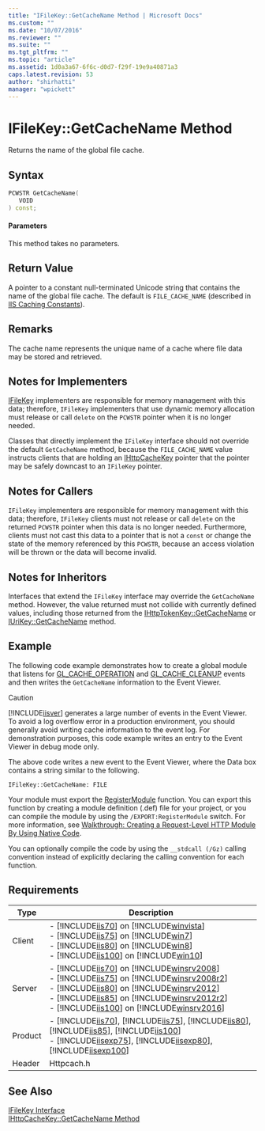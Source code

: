 ```yaml
---
title: "IFileKey::GetCacheName Method | Microsoft Docs"
ms.custom: ""
ms.date: "10/07/2016"
ms.reviewer: ""
ms.suite: ""
ms.tgt_pltfrm: ""
ms.topic: "article"
ms.assetid: 1d0a3a67-6f6c-d0d7-f29f-19e9a40871a3
caps.latest.revision: 53
author: "shirhatti"
manager: "wpickett"
---
```

# IFileKey::GetCacheName Method
Returns the name of the global file cache.  
  
## Syntax  
  
```cpp  
PCWSTR GetCacheName(  
   VOID  
) const;  
```  
  
#### Parameters  
 This method takes no parameters.  
  
## Return Value  
 A pointer to a constant null-terminated Unicode string that contains the name of the global file cache. The default is `FILE_CACHE_NAME` (described in [IIS Caching Constants](../../../webdevelopment-reference\native-code-api\webdev-native-api-reference/caching-constants.md)).  
  
## Remarks  
 The cache name represents the unique name of a cache where file data may be stored and retrieved.  
  
## Notes for Implementers  
 [IFileKey](../../../webdevelopment-reference\native-code-api\webdev-native-api-reference/ifilekey-interface.md) implementers are responsible for memory management with this data; therefore, `IFileKey` implementers that use dynamic memory allocation must release or call `delete` on the `PCWSTR` pointer when it is no longer needed.  
  
 Classes that directly implement the `IFileKey` interface should not override the default `GetCacheName` method, because the `FILE_CACHE_NAME` value instructs clients that are holding an [IHttpCacheKey](../../../webdevelopment-reference\native-code-api\webdev-native-api-reference/ihttpcachekey-interface.md) pointer that the pointer may be safely downcast to an `IFileKey` pointer.  
  
## Notes for Callers  
 `IFileKey` implementers are responsible for memory management with this data; therefore, `IFileKey` clients must not release or call `delete` on the returned `PCWSTR` pointer when this data is no longer needed. Furthermore, clients must not cast this data to a pointer that is not a `const` or change the state of the memory referenced by this `PCWSTR`, because an access violation will be thrown or the data will become invalid.  
  
## Notes for Inheritors  
 Interfaces that extend the `IFileKey` interface may override the `GetCacheName` method. However, the value returned must not collide with currently defined values, including those returned from the [IHttpTokenKey::GetCacheName](../../../webdevelopment-reference\native-code-api\webdev-native-api-reference/ihttptokenkey-getcachename-method.md) or [IUriKey::GetCacheName](../../../webdevelopment-reference\native-code-api\webdev-native-api-reference/iurikey-getcachename-method.md) method.  
  
## Example  
 The following code example demonstrates how to create a global module that listens for [GL_CACHE_OPERATION](../../../webdevelopment-reference\native-code-api\webdev-native-api-reference/request-processing-constants.md) and [GL_CACHE_CLEANUP](../../../webdevelopment-reference\native-code-api\webdev-native-api-reference/request-processing-constants.md) events and then writes the `GetCacheName` information to the Event Viewer.  
  
> [!CAUTION]
>  [!INCLUDE[iisver](../../../wmi-provider/includes/iisver-md.md)] generates a large number of events in the Event Viewer. To avoid a log overflow error in a production environment, you should generally avoid writing cache information to the event log. For demonstration purposes, this code example writes an entry to the Event Viewer in debug mode only.  
  
<!-- TODO: review snippet reference  [!CODE [IFileKey#2](IFileKey#2)]  -->  
  
 The above code writes a new event to the Event Viewer, where the Data box contains a string similar to the following.  
  
```  
IFileKey::GetCacheName: FILE  
```  
  
 Your module must export the [RegisterModule](../../../webdevelopment-reference\native-code-api\webdev-native-api-reference/pfn-registermodule-function.md) function. You can export this function by creating a module definition (.def) file for your project, or you can compile the module by using the `/EXPORT:RegisterModule` switch. For more information, see [Walkthrough: Creating a Request-Level HTTP Module By Using Native Code](../../../webdevelopment-reference\native-code-development-overview\native-code-dev-overview/walkthrough-creating-a-request-level-http-module-by-using-native-code.md).  
  
 You can optionally compile the code by using the `__stdcall (/Gz)` calling convention instead of explicitly declaring the calling convention for each function.  
  
## Requirements  
  
|Type|Description|  
|----------|-----------------|  
|Client|-   [!INCLUDE[iis70](../../../wmi-provider/includes/iis70-md.md)] on [!INCLUDE[winvista](../../../wmi-provider/includes/winvista-md.md)]<br />-   [!INCLUDE[iis75](../../../wmi-provider/includes/iis75-md.md)] on [!INCLUDE[win7](../../../wmi-provider/includes/win7-md.md)]<br />-   [!INCLUDE[iis80](../../../wmi-provider/includes/iis80-md.md)] on [!INCLUDE[win8](../../../wmi-provider/includes/win8-md.md)]<br />-   [!INCLUDE[iis100](../../../wmi-provider/includes/iis100-md.md)] on [!INCLUDE[win10](../../../wmi-provider/includes/win10-md.md)]|  
|Server|-   [!INCLUDE[iis70](../../../wmi-provider/includes/iis70-md.md)] on [!INCLUDE[winsrv2008](../../../wmi-provider/includes/winsrv2008-md.md)]<br />-   [!INCLUDE[iis75](../../../wmi-provider/includes/iis75-md.md)] on [!INCLUDE[winsrv2008r2](../../../wmi-provider/includes/winsrv2008r2-md.md)]<br />-   [!INCLUDE[iis80](../../../wmi-provider/includes/iis80-md.md)] on [!INCLUDE[winsrv2012](../../../wmi-provider/includes/winsrv2012-md.md)]<br />-   [!INCLUDE[iis85](../../../wmi-provider/includes/iis85-md.md)] on [!INCLUDE[winsrv2012r2](../../../wmi-provider/includes/winsrv2012r2-md.md)]<br />-   [!INCLUDE[iis100](../../../wmi-provider/includes/iis100-md.md)] on [!INCLUDE[winsrv2016](../../../wmi-provider/includes/winsrv2016-md.md)]|  
|Product|-   [!INCLUDE[iis70](../../../wmi-provider/includes/iis70-md.md)], [!INCLUDE[iis75](../../../wmi-provider/includes/iis75-md.md)], [!INCLUDE[iis80](../../../wmi-provider/includes/iis80-md.md)], [!INCLUDE[iis85](../../../wmi-provider/includes/iis85-md.md)], [!INCLUDE[iis100](../../../wmi-provider/includes/iis100-md.md)]<br />-   [!INCLUDE[iisexp75](../../../webdevelopment-reference\native-code-api\webdev-native-api-reference/includes/iisexp75-md.md)], [!INCLUDE[iisexp80](../../../webdevelopment-reference\native-code-api\webdev-native-api-reference/includes/iisexp80-md.md)], [!INCLUDE[iisexp100](../../../webdevelopment-reference\native-code-api\webdev-native-api-reference/includes/iisexp100-md.md)]|  
|Header|Httpcach.h|  
  
## See Also  
 [IFileKey Interface](../../../webdevelopment-reference\native-code-api\webdev-native-api-reference/ifilekey-interface.md)   
 [IHttpCacheKey::GetCacheName Method](../../../webdevelopment-reference\native-code-api\webdev-native-api-reference/ihttpcachekey-getcachename-method.md)